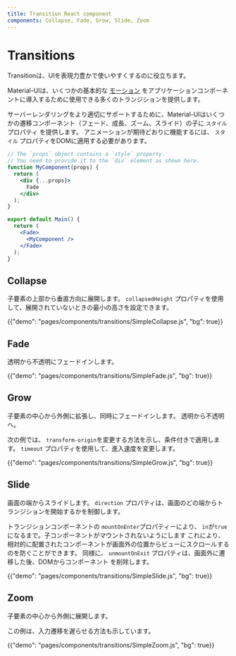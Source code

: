 ```yaml
---
title: Transition React component
components: Collapse, Fade, Grow, Slide, Zoom
---
```


# Transitions

<p class="description">Transitionは、UIを表現力豊かで使いやすくするのに役立ちます。</p>

Material-UIは、いくつかの基本的な [モーション](https://material.io/design/motion/) をアプリケーションコンポーネントに導入するために使用できる多くのトランジションを提供します。

サーバーレンダリングをより適切にサポートするために、Material-UIはいくつかの遷移コンポーネント（フェード、成長、ズーム、スライド）の子に `スタイル` プロパティ を提供します。 アニメーションが期待どおりに機能するには、 `スタイル` プロパティをDOMに適用する必要があります。

```jsx
// The `props` object contains a `style` property.
// You need to provide it to the `div` element as shown here.
function MyComponent(props) {
  return (
    <div {...props}>
      Fade
    </div>
  );
}

export default Main() {
  return (
    <Fade>
      <MyComponent />
    </Fade>
  );
}
```

## Collapse

子要素の上部から垂直方向に展開します。 `collapsedHeight` プロパティを使用して、展開されていないときの最小の高さを設定できます。

{{"demo": "pages/components/transitions/SimpleCollapse.js", "bg": true}}

## Fade

透明から不透明にフェードインします。

{{"demo": "pages/components/transitions/SimpleFade.js", "bg": true}}

## Grow

子要素の中心から外側に拡張し、同時にフェードインします。 透明から不透明へ。

次の例では、 `transform-origin`を変更する方法を示し、条件付きで適用します。 `timeout` プロパティを使用して、進入速度を変更します。

{{"demo": "pages/components/transitions/SimpleGrow.js", "bg": true}}

## Slide

画面の端からスライドします。 `direction` プロパティは、画面のどの端からトランジションを開始するかを制御します。

トランジションコンポーネントの `mountOnEnter`プロパティーにより、 `in`が`true`になるまで。子コンポーネントがマウントされないようにします これにより、相対的に配置されたコンポーネントが画面外の位置からビューにスクロールするのを防ぐことができます。 同様に、 `unmountOnExit` プロパティは、画面外に遷移した後、DOMからコンポーネント を削除します。

{{"demo": "pages/components/transitions/SimpleSlide.js", "bg": true}}

## Zoom

子要素の中心から外側に展開します。

この例は、入力遷移を遅らせる方法も示しています。

{{"demo": "pages/components/transitions/SimpleZoom.js", "bg": true}}